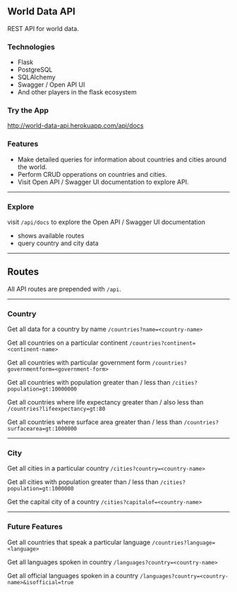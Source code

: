 ## World Data API
REST API for world data.

### Technologies
- Flask
- PostgreSQL
- SQLAlchemy
- Swagger / Open API UI
- And other players in the flask ecosystem

### Try the App
http://world-data-api.herokuapp.com/api/docs

### Features

- Make detailed queries for information about countries and cities around the world.
- Perform CRUD opperations on countries and cities.
- Visit Open API / Swagger UI documentation to explore API.

---

### Explore

visit `/api/docs` to explore the Open API / Swagger UI documentation
- shows available routes
- query country and city data

---

## Routes

All API routes are prepended with `/api`.

---

### Country
Get all data for a country by name
`/countries?name=<country-name>`

Get all countries on a particular continent
`/countries?continent=<continent-name>`

Get all countries with particular government form
`/countries?governmentform=<government-form>`

Get all countries with population greater than / less than
`/cities?population=gt:10000000`

Get all countries where life expectancy greater than / also less than
`/countries?lifeexpectancy=gt:80`

Get all countries where surface area greater than / less than
`/countries?surfacearea=gt:1000000`


---

### City
Get all cities in a particular country
`/cities?country=<country-name>`

Get all cities with population greater than / less than
`/cities?population=gt:1000000`

Get the capital city of a country
`/cities?capitalof=<country-name>`

---

### Future Features

Get all countries that speak a particular language
`/countries?language=<language>`

Get all languages spoken in country
`/languages?country=<country-name>`

Get all official languages spoken in a country
`/languages?country=<country-name>&isofficial=true`
